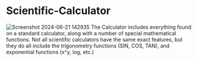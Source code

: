 # Scientific-Calculator
![Screenshot 2024-06-21 142935](https://github.com/villan7667/Scientific-Calculator/assets/164766416/6a950907-ddf8-46fa-8452-5eda3df65fba)
The Calculator includes everything found on a standard calculator, along with a number of special mathematical functions. Not all scientific calculators have the same exact features, but they do all include the trigonometry functions (SIN, COS, TAN), and exponential functions (x^y, log, etc.)
